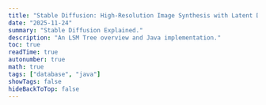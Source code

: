 ```yaml
---
title: "Stable Diffusion: High-Resolution Image Synthesis with Latent Diffusion Models"
date: "2025-11-24"
summary: "Stable Diffusion Explained."
description: "An LSM Tree overview and Java implementation."
toc: true
readTime: true
autonumber: true
math: true
tags: ["database", "java"]
showTags: false
hideBackToTop: false
---
```






